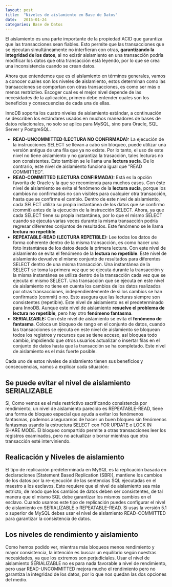 ```yaml
---
layout: post
title:  "Niveles de aislamiento en Base de Datos"
date:   2015-01-24
categories: Base de Datos
---
```


El aislamiento es una parte importante de la propiedad ACID que garantiza que las transacciones sean fiables. Esto permite que las transacciones que se ejecutan simultáneamente no interfieran con otras, **garantizando la integridad de los datos**, al no existir aislamiento en una transacción podría modificar los datos que otra transacción está leyendo, por lo que se crea una inconsistencia cuando se crean datos.

Ahora que entendemos que es el aislamiento en términos generales, vamos a conocer cuales son los niveles de aislamiento, estos determinan como las transacciones se comportan con otras transacciones, es como ser más o menos restrictivo. Escoger cual es el mejor nivel depende de las necesidades de la aplicación, primero debe entender cuales son los beneficios y consecuencias de cada una de ellas.

InnoDB soporta los cuatro niveles de aislamiento estándar, a continuación se describen los estándares usados en muchos maneadores de bases de datos relacionales, no solo se aplica para MySQL, sino para Oracle, SQL Server y PostgreSQL.

*   **READ-UNCOMMITTED (LECTURA NO CONFIRMADA):** La ejecución de la instrucciones SELECT se llevan a cabo sin bloqueo, puede utilizar una versión antigua de una fila que ya no existe. Por lo tanto, el uso de este nivel no tiene aislamiento y no garantiza la trasacción, tales lecturas no son consistentes. Esto también se le llama una **lectura sucia**. De lo contrario, este nivel de aislamiento funciona igual que "READ COMMITTED".
*   **READ-COMMITTED (LECTURA CONFIRMADA):** Está es la opción favorita de Oracle y la que se recomienda para muchos casos. Con éste nivel de aislamiento se evita el fenómeno de la **lectura sucia**, porque los cambios no confirmados no son visibles para cualquier otra transacción, hasta que se confirme el cambio. Dentro de este nivel de aislamiento, cada SELECT utiliza su propia instantánea de los datos que se confirmo (commit) antes de la ejecución de la instrucción SELECT. Ahora, ya que cada SELECT tiene su propia instantánea, por lo que el mismo SELECT cuando se ejecuta varias veces durante la misma transacción podría regresar diferentes conjuntos de resultados. Este fenómeno se le llama **lectura no repetible**.
*   **REPEATABLE-READ (LECTURA REPETIBLE):** Lee todos los datos de forma coherente dentro de la misma transacción, es como hacer una foto instantánea de los datos desde la primera lectura. Con este nivel de aislamiento se evita el fenómeno de la **lectura no repetible**. Este nivel de aislamiento devuelve el mismo conjunto de resultados para diferentes SELECT dentro de una misma transacción. Una instantánea de la SELECT se toma la primera vez que se ejecuta durante la transacción y la misma instantánea se utiliza dentro de la transacción cada vez que se ejecuta el mismo SELECT. Una transacción que se ejecuta en este nivel de aislamiento no tiene en cuenta los cambios de los datos realizados por otras transacciones, independientemente de si los cambios se han confirmado (commit) o no. Esto asegura que las lecturas siempre son consistentes (repetible). Este nivel de aislamiento es el predeterminado para InnoDB. Aunque este nivel de aislamiento **resuelve el problema de lectura no repetible**, pero hay otro **fenómeno fantasma**.
*   **SERIALIZABLE:** Con éste nivel de aislamiento se evita el **fenómeno de fantasma**. Coloca un bloqueo de rango en el conjunto de datos, cuando las transacciones se ejecuta en este nivel de aislamiento se bloquean todos los registros y recursos que se tiene acceso, así bloquea todo cambio, impidiendo que otros usuarios actualizar o insertar filas en el conjunto de datos hasta que la transacción se ha completado. Este nivel de aislamiento es el más fuerte posible.

Cada uno de estos niveles de aislamiento tienen sus beneficios y consecuencias, vamos a explicar cada situación:

## Se puede evitar el nivel de aislamiento SERIALIZABLE

Si, Como vemos es el más restrictivo sacrificando consistencia por rendimiento, un nivel de aislamiento parecido es REPEATABLE-READ, tiene una forma de bloqueo especial que ayuda a evitar los fenómenos fantasmas, podemos asegurarnos de hacer un buen bloqueo sin fenómenos fantasmas usando la estructura SELECT con FOR UPDATE o LOCK IN SHARE MODE. El bloqueo compartido permite a otras transacciones leer los registros examinados, pero no actualizar o borrar mientras que otra transacción esté interviniendo.

## Realicación y Niveles de aislamiento

El tipo de replicación predeterminada en MySQL es la replicación basada en declaraciones [Statement Based Replication (SBR)], mantiene los cambios de los datos por la re-ejecución de las sentencias SQL ejecutadas en el maestro a los esclavos. Esto requiere que el nivel de aislamiento sea más estricto, de modo que los cambios de datos deben ser consistentes, de tal manera que el mismo SQL debe garantizar los mismos cambios en el esclavo. Cuando usamos este tipo de replicación puedes configurar el nivel de aislamiento en SERIALIZABLE o REPEATABLE-READ. Si usas la versión 5.1 o superior de MySQL debes usar el nivel de aislamiento READ-COMMITTED para garantizar la consistencia de datos.

## Los niveles de rendimiento y aislamiento

Como hemos podido ver, mientras más bloqueos menos rendimiento y mayor consistencia, la intención es buscar un equilibrio según nuestras necesidades, ya que los extremos son perjudiciales. Usar el nivel de aislamiento SERIALIZABLE no es para nada favorable a nivel de rendimiento, pero usar READ-UNCOMMITTED mejora mucho el rendimiento pero no garantiza la integridad de los datos, por lo que nos quedan las dos opciones del medio.
